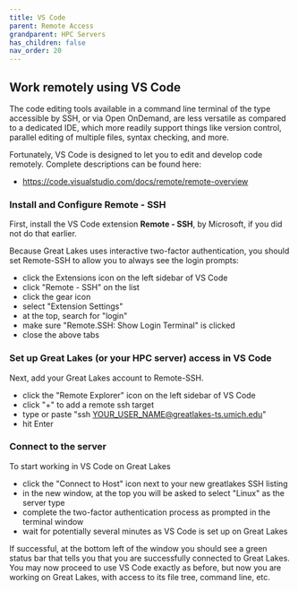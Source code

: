 ```yaml
---
title: VS Code
parent: Remote Access
grandparent: HPC Servers
has_children: false
nav_order: 20
---
```


## Work remotely using VS Code

The code editing tools available in a command line terminal 
of the type accessible by SSH, or via Open OnDemand, 
are less versatile as compared to a dedicated IDE, which
more readily support things like version control, parallel
editing of multiple files, syntax checking, and more. 

Fortunately, VS Code is designed to let you to edit
and develop code remotely. Complete descriptions can be found here:

- <https://code.visualstudio.com/docs/remote/remote-overview>

### Install and Configure Remote - SSH

First, install the VS Code extension **Remote - SSH**, by Microsoft,
if you did not do that earlier.

Because Great Lakes uses interactive two-factor authentication, you should 
set Remote-SSH to allow you to always see the login prompts:
- click the Extensions icon on the left sidebar of VS Code
- click "Remote - SSH" on the list
- click the gear icon
- select "Extension Settings"
- at the top, search for "login"
- make sure "Remote.SSH: Show Login Terminal" is clicked
- close the above tabs

### Set up Great Lakes (or your HPC server) access in VS Code

Next, add your Great Lakes account to Remote-SSH.

- click the "Remote Explorer" icon on the left sidebar of VS Code
- click "+" to add a remote ssh target
- type or paste "ssh YOUR_USER_NAME@greatlakes-ts.umich.edu"
- hit Enter

### Connect to the server 

To start working in VS Code on Great Lakes

- click the "Connect to Host" icon next to your new greatlakes SSH listing
- in the new window, at the top you will be asked to select "Linux" as the server type
- complete the two-factor authentication process as prompted in the terminal window
- wait for potentially several minutes as VS Code is set up on Great Lakes

If successful, at the bottom left of the window you should see a green
status bar that tells you that you are successfully connected to Great Lakes.
You may now proceed to use VS Code exactly as before, but now you are
working on Great Lakes, with access to its file tree, command line, etc.
